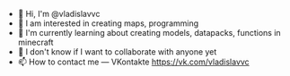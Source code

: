 - 👋 Hi, I'm @vladislavvc
- 👀 I am interested in creating maps, programming
- 🌱 I'm currently learning about creating models, datapacks, functions in minecraft
- 💞️ I don't know if I want to collaborate with anyone yet
- 📫 How to contact me — VKontakte https://vk.com/vladislavvc

<!---
vladislavvc/vladislavvc is a ✨ special ✨ repository because its `README.md` (this file) appears on your GitHub profile.
You can click the Preview link to take a look at your changes.
--->
